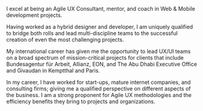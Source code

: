 I excel at being an Agile UX Consultant, mentor, and coach in Web & Mobile development projects.

Having worked as a hybrid designer and developer, I am uniquely qualified to bridge both rolls and lead multi-discipline teams to the successful creation of even the most challenging projects.

My international career has given me the opportunity to lead UX/UI teams on a broad spectrum of mission-critical projects for clients that include Bundesagentur für Arbeit, Allianz, EON, and The Abu Dhabi Executive Office and Givaudan in Kemptthal and Paris.

In my career, I have worked for start-ups, mature internet companies, and consulting firms; giving me a qualified perspective on different aspects of the business. I am a strong proponent for Agile UX methodologies and the efficiency benefits they bring to projects and organizations.
